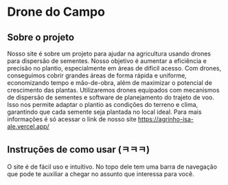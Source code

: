 # Drone do Campo

## Sobre o projeto
Nosso site é sobre um projeto para ajudar na agricultura usando drones para dispersão de sementes. Nosso objetivo é aumentar a eficiência e precisão no plantio, especialmente em áreas de difícil acesso. Com drones, conseguimos cobrir grandes áreas de forma rápida e uniforme, economizando tempo e mão-de-obra, além de maximizar o potencial de crescimento das plantas.
Utilizaremos drones equipados com mecanismos de dispersão de sementes e software de planejamento do trajeto de voo. Isso nos permite adaptar o plantio as condições do terreno e clima, garantindo que cada semente seja plantada no local ideal. Para mais informações é só acessar o link de nosso site https://agrinho-isa-ale.vercel.app/

## Instruções de como usar (ㅋㅋㅋ)
O site é de fácil uso e intuítivo. No topo dele tem uma barra de navegação que pode te auxiliar a chegar no assunto que interessa para você.
